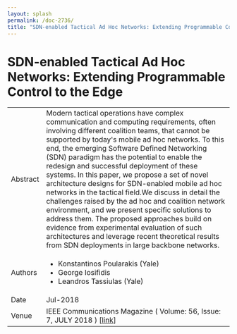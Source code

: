 ```yaml
---
layout: splash
permalink: /doc-2736/
title: "SDN-enabled Tactical Ad Hoc Networks: Extending Programmable Control to the Edge"
---
```


# SDN-enabled Tactical Ad Hoc Networks: Extending Programmable Control to the Edge

<table>
    <tbody>
    <tr>
        <td>Abstract</td>
        <td>Modern tactical operations have complex communication and computing requirements, often involving different coalition teams, that cannot be supported by today's mobile ad hoc networks. To this end, the emerging Software Defined Networking (SDN) paradigm has the potential to enable the redesign and successful deployment of these systems. In this paper, we propose a set of novel architecture designs for SDN-enabled mobile ad hoc networks in the tactical field.We discuss in detail the challenges raised by the ad hoc and coalition network environment, and we present specific solutions to address them. The proposed approaches build on evidence from experimental evaluation of such architectures and leverage recent theoretical results from SDN deployments in large backbone networks.</td>
    </tr>
    <tr>
        <td>Authors</td>
        <td>
            <ul>
                <li>Konstantinos Poularakis (Yale)</li>
                <li>George Iosifidis</li>
                <li>Leandros Tassiulas (Yale)</li>
            </ul>
        </td>
    </tr>
    <tr>
        <td>Date</td>
        <td>Jul-2018</td>
    </tr>
    <tr>
        <td>Venue</td>
        <td>IEEE Communications Magazine ( Volume: 56, Issue: 7, JULY 2018 ) [<a href="https://ieeexplore.ieee.org/document/8419193/">link</a>]</td>
    </tr>
    </tbody>
</table>
